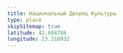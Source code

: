 ```yaml
---
title: Национальный Дворец Культуры
type: place
skipSitemap: true
latitude: 42.684786
longitude: 23.318932
---
```

